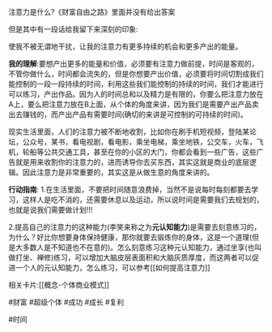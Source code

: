 
注意力是什么?《财富自由之路》里面并没有给出答案

但是其中有一段话给我留下来深刻的印象:

使我不被无谓地干扰，让我的注意力有更多持续的机会和更多产出的能量。

**我的理解**:要想产出更多的能量和价值，必须要有注意力做前提，时间是客观的，不管你做什么，时间都会流失的，但是你想要产出价值，必须要将时间切割成我们能控制的一段一段持续的时间，利用这些我们能控制的持续的时间，我们才能进行可以练习，产出作品。因为人的时间总和以及精力是有限的，你要么把注意力放在A上，要么把注意力放在B上面，从个体的角度来讲，因为我们是需要产出产品卖出去赚钱的，而产出产品有需要时间(确切的来讲是可控制的可持续的时间)。

现实生活里面，人们的注意力被不断地收割，比如你在刷手机短视频，登陆某论坛，公众号，某书，看电视剧，看电影，乘坐电梯，乘坐地铁，公交车，火车，飞机，轮船等公共交通工具，甚至在你的小区的大门，你都会看到一些广告，这些广告就是用来收割你的注意力的，进而诱导你去买东西，其实这就是商业的底层逻辑。因此注意力是非常重要的，其实这是从做生意的角度来讲的。



**行动指南**:
1.在生活里面，不要把时间随意浪费掉，当然不是说每时每刻都要去学习，这样人是吃不消的，还需要休息以及运动，所以说时间是需要我们去规划的，也就是说我们需要做计划!!!

2.提高自己的注意力的这种能力(李笑来称之为**元认知能力**)是需要去刻意练习的，为什么？好比你想要身体保持健康，那你就要去锻炼你的身体，这是一个道理(但是大多数人是不知道也不在意的)。怎么刻意练习这种元认知能力，通过坐享(也叫做打坐、禅修)练习，可以增加大脑皮层表面积和大脑灰质厚度，而这两者可以促进一个人的元认知能力，怎么练习，可以参考[[如何提高注意力]]




相关卡片:[[概念-个体商业模式]]


#财富 #超级个体 #成功 #成长 #复利 

#时间 






